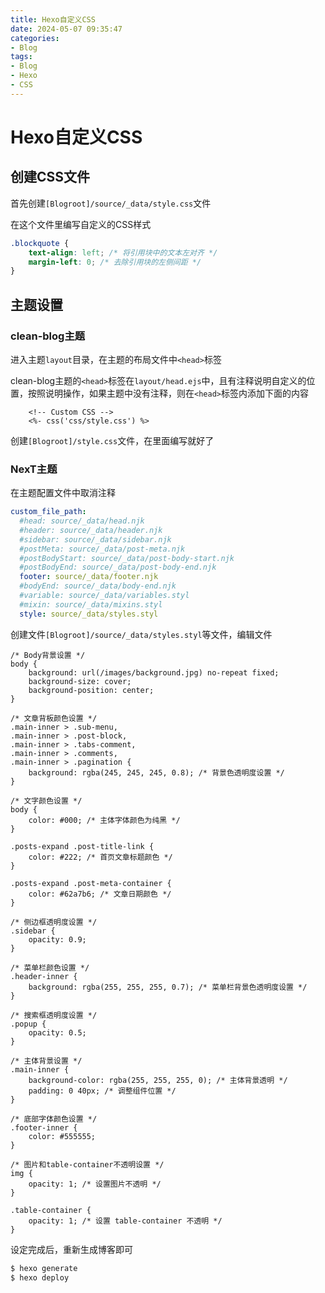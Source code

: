 ```yaml
---
title: Hexo自定义CSS
date: 2024-05-07 09:35:47
categories:
- Blog
tags:
- Blog
- Hexo
- CSS
---
```


# Hexo自定义CSS

## 创建CSS文件

首先创建`[Blogroot]/source/_data/style.css`文件

<!--more-->

在这个文件里编写自定义的CSS样式

```css [Blogroot]/source/_data/style.css
.blockquote {
    text-align: left; /* 将引用块中的文本左对齐 */
    margin-left: 0; /* 去除引用块的左侧间距 */
}
```

## 主题设置

### clean-blog主题

进入主题`layout`目录，在主题的布局文件中`<head>`标签

clean-blog主题的`<head>`标签在`layout/head.ejs`中，且有注释说明自定义的位置，按照说明操作，如果主题中没有注释，则在`<head>`标签内添加下面的内容

```ejs [Blogroot]/themes/clean-blog/layout/_partial/head.ejs
    <!-- Custom CSS -->
    <%- css('css/style.css') %>
```

创建`[Blogroot]/style.css`文件，在里面编写就好了

### NexT主题

在主题配置文件中取消注释

```yml [Blogroot]/_config.next.yml
custom_file_path:
  #head: source/_data/head.njk
  #header: source/_data/header.njk
  #sidebar: source/_data/sidebar.njk
  #postMeta: source/_data/post-meta.njk
  #postBodyStart: source/_data/post-body-start.njk
  #postBodyEnd: source/_data/post-body-end.njk
  footer: source/_data/footer.njk
  #bodyEnd: source/_data/body-end.njk
  #variable: source/_data/variables.styl
  #mixin: source/_data/mixins.styl
  style: source/_data/styles.styl
```

创建文件`[Blogroot]/source/_data/styles.styl`等文件，编辑文件

```styl [Blogroot]/source/_data/styles.styl
/* Body背景设置 */
body {
    background: url(/images/background.jpg) no-repeat fixed;
    background-size: cover;
    background-position: center;
}

/* 文章背板颜色设置 */
.main-inner > .sub-menu,
.main-inner > .post-block,
.main-inner > .tabs-comment,
.main-inner > .comments,
.main-inner > .pagination {
    background: rgba(245, 245, 245, 0.8); /* 背景色透明度设置 */
}

/* 文字颜色设置 */
body {
    color: #000; /* 主体字体颜色为纯黑 */
}

.posts-expand .post-title-link {
    color: #222; /* 首页文章标题颜色 */
}

.posts-expand .post-meta-container {
    color: #62a7b6; /* 文章日期颜色 */
}

/* 侧边框透明度设置 */
.sidebar {
    opacity: 0.9;
}

/* 菜单栏颜色设置 */
.header-inner {
    background: rgba(255, 255, 255, 0.7); /* 菜单栏背景色透明度设置 */
}

/* 搜索框透明度设置 */
.popup {
    opacity: 0.5;
}

/* 主体背景设置 */
.main-inner {
    background-color: rgba(255, 255, 255, 0); /* 主体背景透明 */
    padding: 0 40px; /* 调整组件位置 */
}

/* 底部字体颜色设置 */
.footer-inner {
    color: #555555;
}

/* 图片和table-container不透明设置 */
img {
    opacity: 1; /* 设置图片不透明 */
}

.table-container {
    opacity: 1; /* 设置 table-container 不透明 */
}

```

设定完成后，重新生成博客即可

```sh
$ hexo generate
$ hexo deploy
```
